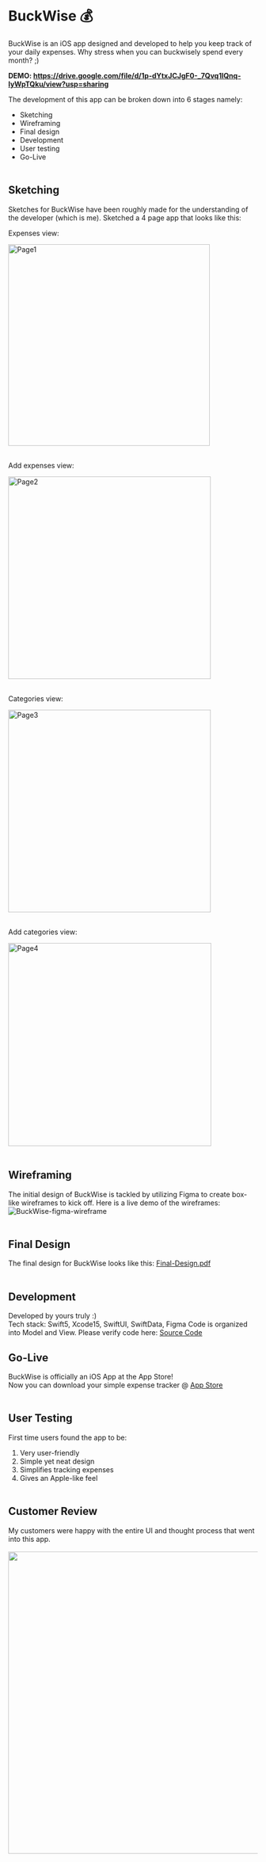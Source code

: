 # BuckWise 💰
BuckWise is an iOS app designed and developed to help you keep track of your daily expenses.
Why stress when you can buckwisely spend every month? ;) <br />

**DEMO: https://drive.google.com/file/d/1p-dYtxJCJgF0-_7Qvq1lQnq-lyWpTQku/view?usp=sharing**

The development of this app can be broken down into 6 stages namely:
- Sketching
- Wireframing
- Final design
- Development
- User testing
- Go-Live <br /> <br />

## Sketching
Sketches for BuckWise have been roughly made for the understanding of the developer (which is me). Sketched a 4 page app that looks like this:

Expenses view:

<img width="407" alt="Page1" src="https://github.com/rohitpaul1998/Buck-Wise/assets/113409553/af4e1fee-c26f-4004-b29d-f342db873384"><br /><br />

Add expenses view:

<img width="409" alt="Page2" src="https://github.com/rohitpaul1998/Buck-Wise/assets/113409553/a73befb6-3e8c-45f1-ae42-ba3efcf7e1f5"><br /><br />

Categories view:

<img width="409" alt="Page3" src="https://github.com/rohitpaul1998/Buck-Wise/assets/113409553/cda78b09-832c-428c-bd53-7490d3305173"><br /><br />

Add categories view:

<img width="410" alt="Page4" src="https://github.com/rohitpaul1998/Buck-Wise/assets/113409553/37368814-1c40-45fb-a5e7-00917050bda9"><br /><br />


## Wireframing
The initial design of BuckWise is tackled by utilizing Figma to create box-like wireframes to kick off. Here is a live demo of the wireframes:<br />
![BuckWise-figma-wireframe](https://github.com/rohitpaul1998/Buck-Wise/assets/113409553/31a4bc14-7ada-4f87-8007-cf203c631359)<br /><br />


## Final Design
The final design for BuckWise looks like this: [Final-Design.pdf](https://github.com/rohitpaul1998/Buck-Wise/blob/main/Final-Design.pdf)<br /><br />

## Development
Developed by yours truly :)  
Tech stack: Swift5, Xcode15, SwiftUI, SwiftData, Figma
Code is organized into Model and View. Please verify code here: [Source Code](https://github.com/rohitpaul1998/Buck-Wise/tree/main/BuckWise/BuckWise) 

## Go-Live
BuckWise is officially an iOS App at the App Store!  
Now you can download your simple expense tracker @ [App Store](https://apps.apple.com/us/app/buckwise/id6469586779)<br /><br />

## User Testing
First time users found the app to be:  
1. Very user-friendly
2. Simple yet neat design
3. Simplifies tracking expenses
4. Gives an Apple-like feel<br /><br />

## Customer Review
My customers were happy with the entire UI and thought process that went into this app.<br /><br />
<img src="https://github.com/rohitpaul1998/Buck-Wise/assets/113409553/deefcbc4-a070-4b37-be36-32832e8ab44d" width="610">




